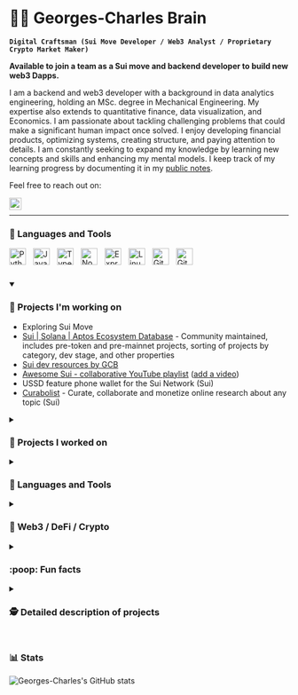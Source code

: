 <!--
Notes:
This is the repo from which the github profile is generated.

Fork the github profile repos and copy the interesting parts.

Inspiration for GitHub Profiles:
check the advanced stats
https://github.com/bruceeewong/bruceeewong

https://github.com/kautukkundan/Awesome-Profile-README-templates
https://github.com/ForrestKnight/ForrestKnight

-->

# 🏄‍♂️ Georges-Charles Brain

**`Digital Craftsman (Sui Move Developer / Web3 Analyst / Proprietary Crypto Market Maker)`**

**Available to join a team as a Sui move and backend developer to build new web3 Dapps.**

I am a backend and web3 developer with a background in data analytics engineering, holding an MSc. degree in Mechanical Engineering. My expertise also extends to quantitative finance, data visualization, and Economics. I am passionate about tackling challenging problems that could make a significant human impact once solved. I enjoy developing financial products, optimizing systems, creating structure, and paying attention to details. I am constantly seeking to expand my knowledge by learning new concepts and skills and enhancing my mental models. I keep track of my learning progress by documenting it in my [public notes](https://notes.georgescharlesbrain.com).

Feel free to reach out on:

<a href="https://twitter.com/georges_c_brain">
  <img align="left" alt="Georges-Charles's Twitter" width="22px" src="https://cdn.jsdelivr.net/npm/simple-icons@v3/icons/twitter.svg" />
</a>
</br>

---

### 🧰 Languages and Tools

<img align="left" alt="Python" width="30px" style="padding-right:10px;" src="https://cdn.jsdelivr.net/gh/devicons/devicon/icons/python/python-plain.svg" />
<img align="left" alt="JavaScript" width="30px" style="padding-right:10px;" src="https://cdn.jsdelivr.net/gh/devicons/devicon/icons/javascript/javascript-plain.svg" />
<img align="left" alt="TypeScript" width="30px" style="padding-right:10px;" src="https://cdn.jsdelivr.net/gh/devicons/devicon/icons/typescript/typescript-plain.svg" />
<img align="left" alt="NodeJS" width="30px" style="padding-right:10px;" src="https://cdn.jsdelivr.net/gh/devicons/devicon/icons/nodejs/nodejs-original.svg" />
<img align="left" alt="ExpressJS" width="30px" style="padding-right:10px;" src="https://cdn.jsdelivr.net/gh/devicons/devicon/icons/express/express-original.svg" />
<img align="left" alt="Linux" width="30px" style="padding-right:10px;" src="https://cdn.jsdelivr.net/gh/devicons/devicon/icons/linux/linux-original.svg" />
<img align="left" alt="Git" width="30px" style="padding-right:10px;" src="https://cdn.jsdelivr.net/gh/devicons/devicon/icons/git/git-original.svg" />
<img align="left" alt="GitHub" width="30px" style="padding-right:10px;" src="https://cdn.jsdelivr.net/gh/devicons/devicon/icons/github/github-original.svg" />

<!--

VS Code
Terminal
Sui Move
AWS


<img align="left" alt="HTML" width="30px" style="padding-right:10px;" src="https://cdn.jsdelivr.net/gh/devicons/devicon/icons/html5/html5-plain.svg" />
<img align="left" alt="CSS" width="30px" style="padding-right:10px;" src="https://cdn.jsdelivr.net/gh/devicons/devicon/icons/css3/css3-plain.svg" />
<img align="left" alt="React" width="30px" style="padding-right:10px;" src="https://cdn.jsdelivr.net/gh/devicons/devicon/icons/react/react-original.svg" />
<img align="left" alt="Bash" width="30px" style="padding-right:10px;" src="https://cdn.jsdelivr.net/gh/devicons/devicon/icons/bash/bash-original.svg" />
<img align="left" alt="Java" width="30px" style="padding-right:10px;" src="https://cdn.jsdelivr.net/gh/devicons/devicon/icons/java/java-original.svg"/>
<img align="left" alt="Spring" width="30px" style="padding-right:10px;" src="https://cdn.jsdelivr.net/gh/devicons/devicon/icons/spring/spring-original.svg" />
-->

</br>

#

<!-- 
<details>
  <summary><h3> 👨‍💻 Georges-Charles's Coding Journey </h3></summary>
    I started my coding journey as a Qlik Data visualization consultant.
</details>
 -->

<details open>
  <summary><h3> 🚧 Projects I'm working on </h3></summary>

  
  - Exploring Sui Move
  - [Sui | Solana | Aptos Ecosystem Database](https://ufahamu.notion.site/f8cf55a53ac34d118aae18b906aff319?v=2420b81d89f24442a4ff7e89c5fe38ad&pvs=4) - Community maintained, includes pre-token and pre-mainnet projects, sorting of projects by category, dev stage, and other properties
  - [Sui dev resources by GCB](https://www.notion.so/ufahamu/Sui-resources-public-6d70b35b67b344d5b9f027259dd3974f) 
  - [Awesome Sui - collaborative YouTube playlist](https://www.youtube.com/playlist?list=PLIQc7_iETjBw-SNAbhrfB7RDufbJ5Bi21) ([add a video](https://www.youtube.com/playlist?list=PLIQc7_iETjBw-SNAbhrfB7RDufbJ5Bi21&jct=4kFRpa--SjoyVZgX5M9QoRqm0SCBFw))
  - USSD feature phone wallet for the Sui Network (Sui) 
  - [Curabolist](https://curabolist.com) - Curate, collaborate and monetize online research about any topic (Sui) 
  
</details>

<details>
  <summary><h3> 🚢 Projects I worked on </h3></summary>
  
  - Grid trading (custom gsheet model)
  - Solana Defi arbitrage bot using jup.ag and ccxt
  - [Second Brain](https://www.notion.so/ufahamu/5ca79d2b9fbb48d39a67141668a70990?v=82273a88bf39466d9d6c84490f4c8f2f) 
  - MoveToEarn / Stepn: a team of 9 East-Africans employees walked 90 phones daily for 6 months, totaling 16200km 
  - Reality Mining: community-sourced street-level imagery and map data, 2 employees mapped a city neigborhood using RealityMaps (shut down)
  - Algorithmic cash & carry - perpetual funding rate arbitrage
  - Hedged Yield Farming on Ethereum and Solana (APY.vision, tulip.garden, custom gsheet model)
  - Quant hedge fund investing
  - Uncollateralized lending (TrueFi, notes.finance)
  - A proprietary cross-exchange triangular arbitrage market-making trading engine written in Python (see detailed project description below)
  - Manual triangular arbitrage vs Fiat on CEXs
  - Online course about advanced qlik data analytics apps

</details>

<details>
  <summary><h3>🧰 Languages and Tools </h3></summary>

  **Sui move:**

  **Python:**
  CCXT, threading, logging, SQLAlchemy, Redis, boto3, Pandas, Numpy, Dask, Altair, concurrent

  **Javascript / Typescript**:
  Node, Express

  **Web3 tools:** duneanalytics, thegraph,

  **AWS:** EC2, RDS, CloudWatch, IAM, SageMaker, Parameter Store, S3

  **Other tools:**
  VS Code, Jupyter Lab, Linux, Zsh, Redis, MySQL, git, render.com, Notion, Asana, gsheets, HeidiSQL, Qlik, TradingView  

</details>

<details>
  <summary><h3> 🚀 Web3 /  DeFi / Crypto </h3></summary>

  I've been near full-time exploring the crypto / defi / web3 world since the end of 2017. I've studied, interacted with and have a decent understanding of the following protocols:

  **Sui:**  
  protocols: SNS

  **Solana:**  
  protocols: MNGO, SNY, TULIP, GMT/GST(Stepn), HXRO, MEAN, IVN, PRT, ATLAS/POLIS(Star Atlas), FIDA, GRAPE, RAY, PEOPLE, SBR, MAPS, OXY, SRM

  **Ethereum:**  
  protocols: UMA, SNX, SUSHI, 1INCH, TRIBE/FEI, TRU, AMPL, BAND, ITGR, MLN, Augur, BAL, GLM

  **Others L1s:**  
  Celo

  **Other protocols:**  
  RealityCoin, Hivemapper
    
</details>


<details>
  <summary><h3> :poop:  Fun facts </h3></summary>

  - In Oct 2020, I saw scams taking off with fake domain names. To do something for the community, I bought the domain names opensea.exchange, sorare.exchange, rarible.exchange, and many other NFT marketplace domains. However, I've never bought an NFT.
  - Lived in East Africa (2 years), Latin America (4 months)
  - Explored GameFi opportunities in East Africa. Most noteworthy, set up a team of 9 employees to play Stepn (16200 km walked|6 months|90 phones)
  

</details>



<details>
 <summary><h3> 🕵️ Detailed description of projects </h3></summary>

  <details>
    <summary><h3> A proprietary cross-exchange triangular arbitrage market-making trading system written in Python: </h3></summary>

  ### Built using:
  **Python:** CCXT, threading, logging, SQLAlchemy, Redis, boto3, Pandas, Numpy, Dask, Altair, concurrent  
  **AWS:** EC2, RDS, CloudWatch, IAM, SageMaker, Parameter Store, S3  
  **Tools:** Redis, MySQL, Linux, git, Atom+hydrogen, Jupyter Lab, Asana, HeidiSQL, P3X Redis Client, 
  ConEmu, bitbucket, VPN, QlikView, TradingView  
  ### Features:
  - CCXT exchange APIs integration and requests wrapper
  - CCXT exchange API unit tests evaluation script
  - Oanda Forex API integration
  - A universal bot for parameterized market making in any market vs reference markets
  - An order placement optimizer, dependent on the order book and tunable parameters per market
  - Monitoring:
    - Email alerts
    - Market maker checker (removes all the orders of the books in a self-detected emergency) (python script)
    - Balance overview on request (console)
    - Open orders on request (console)
    - Bot state on request (Redis viewer)
    - Detailed bot logs (Cloudwatch)
  - A current market state which fetches order books and tickers from all relevant CCXT exchange
  - A balance state which regularly fetches the balances of exchange accounts
  - Total balance over multiple exchange accounts and currencies with time comparison and a backup position re-balancer
  - A parameterized capital management script to auto-transfer crypto assets across multiple exchanges based on balance targets and accompanying thresholds
  - A public trades fetcher for all relevant CCXT exchanges and markets
  - A public trades processor to convert all prices to EUR and add reference bids or asks
  - Market profitability analyzer based on the processed public trades
    
  </details>

</details>


#

### 📊 Stats

![Georges-Charles's GitHub stats](https://github-readme-stats.vercel.app/api?username=georgescharlesbrain&show_icons=true&theme=gruvbox) 
<!-- ![GitHub Streak](https://streak-stats.demolab.com?user=georgescharlesbrain&theme=gruvbox&border_radius=4.5) -->

